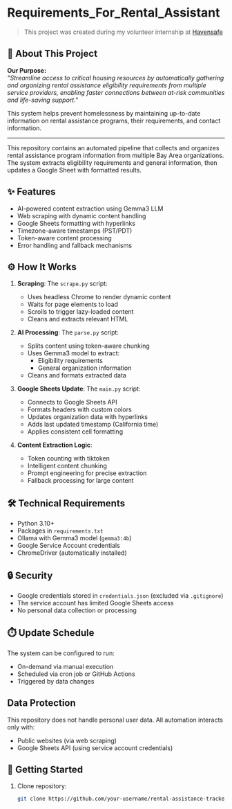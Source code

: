 # Requirements_For_Rental_Assistant

> This project was created during my volunteer internship at [Havensafe](https://havensafe.org)

## 🏢 About This Project
**Our Purpose:**  
*"Streamline access to critical housing resources by automatically gathering and organizing rental assistance eligibility requirements from multiple service providers, enabling faster connections between at-risk communities and life-saving support."*

This system helps prevent homelessness by maintaining up-to-date information on rental assistance programs, their requirements, and contact information.

---

This repository contains an automated pipeline that collects and organizes rental assistance program information from multiple Bay Area organizations. The system extracts eligibility requirements and general information, then updates a Google Sheet with formatted results.

## ✨ Features
- AI-powered content extraction using Gemma3 LLM
- Web scraping with dynamic content handling
- Google Sheets formatting with hyperlinks
- Timezone-aware timestamps (PST/PDT)
- Token-aware content processing
- Error handling and fallback mechanisms

## ⚙️ How It Works
1. **Scraping**: The `scrape.py` script:
   - Uses headless Chrome to render dynamic content
   - Waits for page elements to load
   - Scrolls to trigger lazy-loaded content
   - Cleans and extracts relevant HTML

2. **AI Processing**: The `parse.py` script:
   - Splits content using token-aware chunking
   - Uses Gemma3 model to extract:
     - Eligibility requirements
     - General organization information
   - Cleans and formats extracted data

3. **Google Sheets Update**: The `main.py` script:
   - Connects to Google Sheets API
   - Formats headers with custom colors
   - Updates organization data with hyperlinks
   - Adds last updated timestamp (California time)
   - Applies consistent cell formatting

4. **Content Extraction Logic**:
   - Token counting with tiktoken
   - Intelligent content chunking
   - Prompt engineering for precise extraction
   - Fallback processing for large content

## 🛠️ Technical Requirements
- Python 3.10+
- Packages in `requirements.txt`
- Ollama with Gemma3 model (`gemma3:4b`)
- Google Service Account credentials
- ChromeDriver (automatically installed)

## 🔒 Security
- Google credentials stored in `credentials.json` (excluded via `.gitignore`)
- The service account has limited Google Sheets access
- No personal data collection or processing

## ⏱️ Update Schedule
The system can be configured to run:
- On-demand via manual execution
- Scheduled via cron job or GitHub Actions
- Triggered by data changes

## Data Protection

This repository does not handle personal user data. All automation interacts only with:
- Public websites (via web scraping)
- Google Sheets API (using service account credentials)

## 🚀 Getting Started
1. Clone repository:
   ```bash
   git clone https://github.com/your-username/rental-assistance-tracker.git
